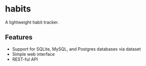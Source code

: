 # habits
A lightweight habit tracker.

## Features
* Support for SQLite, MySQL, and Postgres databases via dataset
* Simple web interface
* REST-ful API
